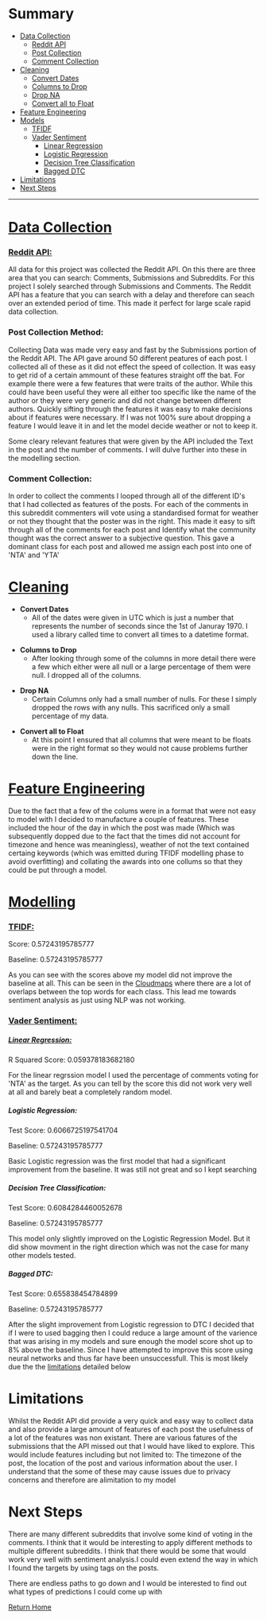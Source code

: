 <!--
 .tab { margin-left: 40px; }
-->
</style>

# Summary

- [Data Collection](#Data0)
    - [Reddit API](#Data1)
    - [Post Collection](#Data2)
    - [Comment Collection](#Data3)
- [Cleaning](#Clean0)
    - [Convert Dates](#Clean1)
    - [Columns to Drop](#Clean2)
    - [Drop NA](#Clean3)
    - [Convert all to Float](#Clean4)
- [Feature Engineering](#FE)
- [Models](#Model0)
    - [TFIDF](#Model1)
    - [Vader Sentiment](#Model2)
        - [Linear Regression](#Model3)
        - [Logistic Regression](#Model4)
        - [Decision Tree Classification](#Model5)
        - [Bagged DTC](#Model6)
- [Limitations](#Lim0)
- [Next Steps](#NS)

---

<h1><a id = 'Data0' href = './Data_Dict.md'>
Data Collection</a></h1>

<h3><a id = 'Data1' href = 'https://pushshift.io/'>
Reddit API:</a></h3>

<p>All data for this project was collected the Reddit API. On this there are three area that you can search: Comments, Submissions and Subreddits. For this project I solely searched through Submissions and Comments. The Reddit API has a feature that you can search with a delay and therefore can seach over an extended period of time. This made it perfect for large scale rapid data collection.</p>

<h3><a id = 'Data2'></a>
Post Collection Method:</h3>

<p>Collecting Data was made very easy and fast by the Submissions portion of the Reddit API. The API gave around 50 different peatures of each post. I collected all of these as it did not effect the speed of collection. It was easy to get rid of a certain ammount of these features straight off the bat. For example there were a few features that were traits of the author. While this could have been useful they were all either too specific like the name of the author or they were very generic and did not change between different authors. Quickly sifting through the features it was easy to make decisions about if features were necessary. If I was not 100% sure about dropping a feature I would leave it in and let the model decide weather or not to keep it.</p>

<p>Some cleary relevant features that were given by the API included the Text in the post and the number of comments. I will dulve further into these in the modelling section.</p>

<h3><a id = 'Data3'></a>
Comment Collection:</h3>

<p>In order to collect the comments I looped through all of the different ID's that I had collected as features of the posts. For each of the comments in this subreddit commenters will vote using a standardised format for weather or not they thought that the poster was in the right. This made it easy to sift through all of the comments for each post and Identify what the community thought was the correct answer to a subjective question. This gave a dominant class for each post and allowed me assign each post into one of 'NTA' and 'YTA'</p>

<h1><a id = 'Clean0' href = './Sub2_Cleaning.ipynb'>
Cleaning</a></h1>

<a id = 'Clean1'></a>
- **Convert Dates**
    - All of the dates were given in UTC which is just a number that represents the number of seconds since the 1st of Januray 1970. I used a library called time to convert all times to a datetime format.
    
<a id = 'Clean2'></a>
- **Columns to Drop**
    - After looking through some of the columns in more detail there were a few which either were all null or a large percentage of them were null. I dropped all of the columns.

<a id = 'Clean3'></a>
- **Drop NA**
    - Certain Columns only had a small number of nulls. For these I simply dropped the rows with any nulls. This sacrificed only a small percentage of my data.

<a id = 'Clean4'></a>
- **Convert all to Float**
    - At this point I ensured that all columns that were meant to be floats were in the right format so they would not cause problems further down the line.
    
<h1><a id = 'FE' href = './Sub4_Vader_Sentiment.ipynb'>
Feature Engineering</a></h1>

<p>Due to the fact that a few of the colums were in a format that were not easy to model with I decided to manufacture a couple of features. These included the hour of the day in which the post was made (Which was subsequently dopped due to the fact that the times did not account for timezone and hence was meaningless), weather of not the text contained certaing keywords (which was emitted during TFIDF modelling phase to avoid overfitting) and collating the awards into one collums so that they could be put through a model.</p>

<h1><a id = 'Model0' href = './Sub4_Vader_Sentiment.ipynb'>
Modelling</a></h1>

<h3><a id = 'Model1' href = './Sub7_TFID_Vectoriser.ipynb'>
TFIDF:</a></h3>

<p class="tab">Score: 0.57243195785777</p>
<p class="tab">Baseline: 0.57243195785777</p>
<p class="tab">As you can see with the scores above my model did not improve the baseline at all. This can be seen in the <a href='./Sub5_Further_EDA.ipynb'>Cloudmaps</a> where there are a lot of overlaps between the top words for each class. This lead me towards sentiment analysis as just using NLP was not working.</p>

<h3><a id = 'Model2' href = './Sub4_Vader_Sentiment.ipynb'>
Vader Sentiment:</a></h3>

<h5><a id = 'Model3' href = './Sub6_Regression_Analysis.ipynb'>
Linear Regression:</a></h5>

<p class="tab">R Squared Score: 0.059378183682180</p>
<p class="tab">For the linear regrssion model I used the percentage of comments voting for 'NTA' as the target. As you can tell by the score this did not work very well at all and barely beat a completely random model.</p>

<h5><a id = 'Model4'></a>
Logistic Regression:</h5>

<p class="tab">Test Score: 0.6066725197541704</p>
<p class="tab">Baseline: 0.57243195785777</p>
<p class="tab">Basic Logistic regression was the first model that had a significant improvement from the baseline. It was still not great and so I kept searching</p>

<h5><a id = 'Model5'></a>
Decision Tree Classification:</h5>

<p class="tab">Test Score: 0.6084284460052678</p>
<p class="tab">Baseline: 0.57243195785777</p>
<p class="tab">This model only slightly improved on the Logistic Regression Model. But it did show movment in the right direction which was not the case for many other models tested.</p>

<h5><a id = 'Model6'></a>
Bagged DTC:</h5>

<p class="tab">Test Score: 0.655838454784899</p>
<p class="tab">Baseline: 0.57243195785777</p>
<p class="tab">After the slight improvement from Logistic regression to DTC I decided that if I were to used bagging then I could reduce a large amount of the varience that was arising in my models and sure enough the model score shot up to 8% above the baseline. Since I have attempted to improve this score using neural networks and thus far have been unsuccessfull. This is most likely due the the <a href = #Lim0> limitations</a> detailed below</p>

<h1><a id = 'Lim0'></a>
Limitations</h1>

<p>Whilst the Reddit API did provide a very quick and easy way to collect data and also provide a large amount of features of each post the usefulness of a lot of the features was non existant. There are various fatures of the submissions that the API missed out that I would have liked to explore. This would include features including but not limited to: The timezone of the post, the location of the post and various information about the user. I understand that the some of these may cause issues due to privacy concerns and therefore are alimitation to my model</p>

<h1><a id = 'NS'></a>
Next Steps</h1>

<p>There are many different subreddits that involve some kind of voting in the comments. I think that it would be interesting to apply different methods to multiple different subreddits. I think that there would be some that would work very well with sentiment analysis.I could even extend the way in which I found the targets by using tags on the posts.</p>
    
<p>There are endless paths to go down and I would be interested to find out what types of predictions I could come up with</p>


[Return Home](./ReadMe.md)
